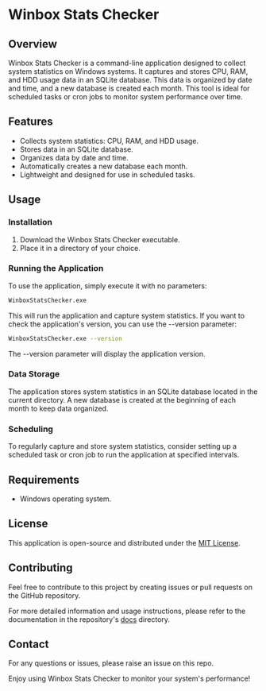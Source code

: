 # Winbox Stats Checker

## Overview

Winbox Stats Checker is a command-line application designed to collect system statistics on Windows systems. It captures and stores CPU, RAM, and HDD usage data in an SQLite database. This data is organized by date and time, and a new database is created each month. This tool is ideal for scheduled tasks or cron jobs to monitor system performance over time.

## Features

- Collects system statistics: CPU, RAM, and HDD usage.
- Stores data in an SQLite database.
- Organizes data by date and time.
- Automatically creates a new database each month.
- Lightweight and designed for use in scheduled tasks.

## Usage

### Installation

1. Download the Winbox Stats Checker executable.
2. Place it in a directory of your choice.

### Running the Application

To use the application, simply execute it with no parameters:

```bash
WinboxStatsChecker.exe
```
This will run the application and capture system statistics. If you want to check the application's version, you can use the --version parameter:

```bash
WinboxStatsChecker.exe --version
```
The --version parameter will display the application version.

### Data Storage

The application stores system statistics in an SQLite database located in the current directory. A new database is created at the beginning of each month to keep data organized.

### Scheduling

To regularly capture and store system statistics, consider setting up a scheduled task or cron job to run the application at specified intervals.

## Requirements

- Windows operating system.

## License

This application is open-source and distributed under the [MIT License](LICENSE).

## Contributing

Feel free to contribute to this project by creating issues or pull requests on the GitHub repository.

For more detailed information and usage instructions, please refer to the documentation in the repository's [docs](docs) directory.

## Contact

For any questions or issues, please raise an issue on this repo.

Enjoy using Winbox Stats Checker to monitor your system's performance!

